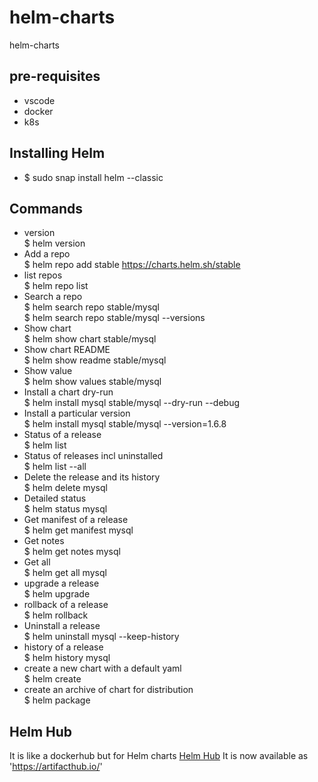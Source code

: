 # helm-charts
helm-charts

## pre-requisites
- vscode
- docker
- k8s

## Installing Helm
- $ sudo snap install helm --classic

## Commands
- version </br> $ helm version
- Add a repo </br> $ helm repo add stable https://charts.helm.sh/stable
- list repos </br> $ helm repo list
- Search a repo </br> $ helm search repo stable/mysql </br> $ helm search repo stable/mysql --versions
- Show chart </br> $ helm show chart stable/mysql
- Show chart README </br> $ helm show readme stable/mysql
- Show value </br> $ helm show values stable/mysql
- Install a chart dry-run </br> $ helm install mysql stable/mysql --dry-run --debug
- Install a particular version </br> $ helm install mysql stable/mysql --version=1.6.8
- Status of a release </br> $ helm list
- Status of releases incl uninstalled </br> $ helm list --all
- Delete the release and its history </br> $ helm delete mysql
- Detailed status</br> $ helm status mysql
- Get manifest of a release </br> $ helm get manifest mysql
- Get notes </br> $ helm get notes mysql
- Get all </br> $ helm get all mysql
- upgrade a release </br> $ helm upgrade
- rollback of a release </br> $ helm rollback
- Uninstall a release </br> $ helm uninstall mysql --keep-history
- history of a release </br> $ helm history mysql
- create a new chart with a default yaml </br> $ helm create
- create an archive of chart for distribution </br> $ helm package

## Helm Hub
It is like a dockerhub but for Helm charts
[Helm Hub](https://hub.helm.sh)
It is now available as 'https://artifacthub.io/'

